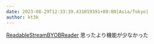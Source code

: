 ```yaml
---
date: 2023-08-29T12:33:39.431019391+09:00[Asia/Tokyo]
author: kt3k
---
```

[ReadableStreamBYOBReader](https://developer.mozilla.org/en-US/docs/Web/API/ReadableStreamBYOBReader) 思ったより機能が少なかった
